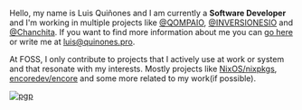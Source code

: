 
Hello, my name is Luis Quiñones and I am currently a **Software Developer** and I'm working in multiple projects like [@QOMPAIO](https://qompa.io/), [@INVERSIONESIO](https://inversiones.io) and [@Chanchita](https://chanchita.app). If you want to find more information about me you can [go here](https://quinones.pro) or write me at [luis@quinones.pro](mailto:luis@quinones.pro).

At FOSS, I only contribute to projects that I actively use at work or system and that resonate with my interests. Mostly projects like [NixOS/nixpkgs](https://github.com/NixOS/nixpkgs), [encoredev/encore](https://github.com/encoredev/encore) and some more related to my work(if possible).

[![pgp](https://img.shields.io/badge/pgp-0xd6fc92fd3a094af8-313131?style=flat&labelColor=545454&color=313131)](https://github.com/luisnquin.gpg)

